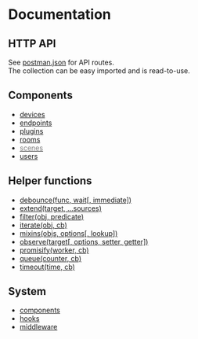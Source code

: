 # Documentation


## HTTP API
See [postman.json](../postman.json) for API routes.<br />
The collection can be easy imported and is read-to-use.

## Components
- [devices](./components/devices.md)
- [endpoints](./components/endpoints.md)
- [plugins](./components/plugins.md)
- [rooms](./components/rooms.md)
- [<span style="color:gray">scenes</span>](./components/scenes.md)
- [users](./components/users.md)

## Helper functions
- [debounce(func, wait[, immediate])](./helper.md#debouncefunc-wait-immediate)
- [extend(target, ...sources)](./helper.md#extendtarget-sources)
- [filter(obj, predicate)](./helper.md#filterobj-predicate)
- [iterate(obj, cb)](./helper.md#iterateobj-cb)
- [mixins(objs, options[, lookup])](./helper.md#mixinsobjs-options-lookup)
- [observe(target[, options, setter, getter])](./helper.md#observetarget-options-setter-getter)
- [promisify(worker, cb)](./helper.md#promisifyworker-cb)
- [queue(counter, cb)](./helper.md#queuecounter-cb)
- [timeout(time, cb)](./helper.md#timeouttime-cb)

## System
- [components](./system/components.md)
- [hooks](./system/hooks.md)
- [middleware](./system/middleware.md)